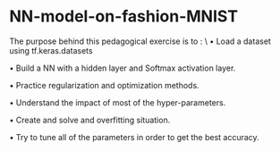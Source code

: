 # NN-model-on-fashion-MNIST
The purpose behind this pedagogical exercise is to : \\
• Load a dataset using tf.keras.datasets

• Build a NN with a hidden layer and Softmax activation layer.

• Practice regularization and optimization methods.

• Understand the impact of most of the hyper-parameters.

• Create and solve and overfitting situation.

• Try to tune all of the parameters in order to get the best accuracy.
